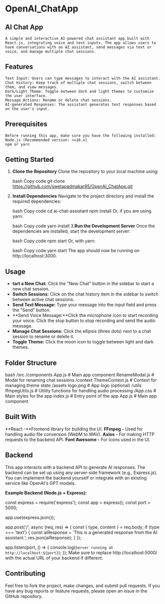# OpenAI_ChatApp
## AI Chat App
    A simple and interactive AI-powered chat assistant app built with React.js, integrating voice and text inputs. The app allows users to have conversations with an AI assistant, send messages via text or voice, and manage multiple chat sessions.

## Features
    Text Input: Users can type messages to interact with the AI assistant.
    Chat History: Keep track of multiple chat sessions, switch between them, and view messages.
    Dark/Light Theme: Toggle between dark and light themes to customize the user interface.
    Message Actions: Rename or delete chat sessions.
    AI-generated Responses: The assistant generates text responses based on the user's input.
## Prerequisites
    Before running this app, make sure you have the following installed:
    Node.js (Recommended version: >=16.x)
    npm or yarn

## Getting Started
1. **Clone the Repository**
    Clone the repository to your local machine using:

    bash
    Copy code
    git clone https://github.com/swetapadmakar95/OpenAI_ChatApp.git
2. **Install Dependencies**
    Navigate to the project directory and install the required dependencies:

    bash
    Copy code
    cd ai-chat-assistant
    npm install
    Or, if you are using yarn:

    bash
    Copy code
    yarn install
3.**Run the Development Server**
    Once the dependencies are installed, start the development server:

    bash
    Copy code
    npm start
    Or, with yarn:

    bash
    Copy code
    yarn start
    The app should now be running on http://localhost:3000.

## Usage
- **tart a New Chat:** Click the "New Chat" button in the sidebar to start a new chat session.
- **Switch Sessions:** Click on the chat history item in the sidebar to switch between active chat sessions.
- **Send Text Message:** Type your message into the input field and press the "Send" button.
- **Send Voice Message:**Click the microphone icon to start recording your voice. Click the stop button to stop recording and send the audio message.
- **Manage Chat Sessions:** Click the ellipsis (three dots) next to a chat session to rename or delete it.
- **Toggle Theme:** Click the moon icon to toggle between light and dark themes.

## Folder Structure
bash
/src
  /components
    App.js            # Main app component
    RenameModal.js    # Modal for renaming chat sessions
  /context
    ThemeContext.js   # Context for managing theme state
  /assets
    logo.png          # App logo (optional)
  /utils
    ffmpegUtils.js    # Utility functions for handling audio processing
  /App.css            # Main styles for the app
  index.js            # Entry point of the app
  App.js              # Main app component

## Built With
**React -**Frontend library for building the UI.
**FFmpeg -** Used for handling audio file conversion (WebM to WAV).
**Axios -** For making HTTP requests to the backend API.
**Font Awesome -** For icons used in the UI.

## Backend
This app interacts with a backend API to generate AI responses. The backend can be set up using any server-side framework (e.g., Express.js). You can implement the backend yourself or integrate with an existing service like OpenAI's GPT models.

**Example Backend (Node.js + Express):**

const express = require('express');
const app = express();
const port = 5000;

app.use(express.json());

app.post('/', async (req, res) => {
  const { type, content } = req.body;
  if (type === 'text') {
    const aiResponse = 'This is a generated response from the AI assistant.';
    res.json(aiResponse);
  }
});

app.listen(port, () => {
  console.log(`Server running at http://localhost:${port}`);
});
Make sure to replace http://localhost:5000/ with the actual URL of your backend if different.

## Contributing
Feel free to fork the project, make changes, and submit pull requests. If you have any bug reports or feature requests, please open an issue in the GitHub repository.
